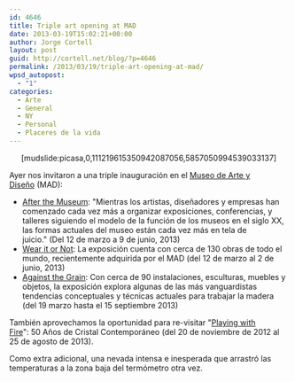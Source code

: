 ```yaml
---
id: 4646
title: Triple art opening at MAD
date: 2013-03-19T15:02:21+00:00
author: Jorge Cortell
layout: post
guid: http://cortell.net/blog/?p=4646
permalink: /2013/03/19/triple-art-opening-at-mad/
wpsd_autopost:
  - "1"
categories:
  - Arte
  - General
  - NY
  - Personal
  - Placeres de la vida
---
```

<p style="text-align: center">
  [mudslide:picasa,0,111219615350942087056,5857050994539033137]
</p>

Ayer nos invitaron a una triple inauguración en el <a title="http://www.madmuseum.org" href="http://www.madmuseum.org" target="_blank">Museo de Arte y Diseño</a> (MAD): 

  * <a title="http://www.madmuseum.org/exhibition/after-museum" href="http://www.madmuseum.org/exhibition/after-museum" target="_blank">After the Museum</a>: "Mientras los artistas, diseñadores y empresas han comenzado cada vez más a organizar exposiciones, conferencias, y talleres siguiendo el modelo de la función de los museos en el siglo XX, las formas actuales del museo están cada vez más en tela de juicio." (Del 12 de marzo a 9 de junio, 2013)
  * <a title="http://www.madmuseum.org/exhibition/wear-it-or-not" href="http://www.madmuseum.org/exhibition/wear-it-or-not" target="_blank">Wear it or Not</a>: La exposición cuenta con cerca de 130 obras de todo el mundo, recientemente adquirida por el MAD (del 12 de marzo al 2 de junio, 2013)
  * <a title="http://madmuseum.org/exhibition/against-grain" href="http://madmuseum.org/exhibition/against-grain" target="_blank">Against the Grain</a>: Con cerca de 90 instalaciones, esculturas, muebles y objetos, la exposición explora algunas de las más vanguardistas tendencias conceptuales y técnicas actuales para trabajar la madera (del 19 marzo hasta el 15 septiembre 2013)

También aprovechamos la oportunidad para re-visitar "<a title="http://www.madmuseum.org/exhibition/playing-with-fire" href="http://www.madmuseum.org/exhibition/playing-with-fire" target="_blank">Playing with Fire</a>": 50 Años de Cristal Contemporáneo (del 20 de noviembre de 2012 al 25 de agosto de 2013).

Como extra adicional, una nevada intensa e inesperada que arrastró las temperaturas a la zona baja del termómetro otra vez.